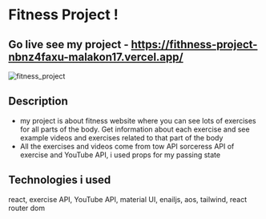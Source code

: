 # Fitness Project ! 

## Go live see my project - https://fithness-project-nbnz4faxu-malakon17.vercel.app/

![fitness_project](https://user-images.githubusercontent.com/105584146/204574926-fa60b290-f0ee-4add-8bb0-ec9d6a2d6c10.png)

## Description 
* my project is about fitness website where you can see lots of exercises for all parts of the body. Get information about each exercise and see example videos and exercises related to that part of the body
* All the exercises and videos come from tow API sorceress API of exercise and YouTube API, i used props for my passing state 

## Technologies i used 
react, exercise API, YouTube API, material UI, enailjs, aos, tailwind, react router dom
